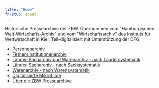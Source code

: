 ```yaml
---
title: "Home"
fn-stub: about
---
```


<div class="home">

Historische Pressearchive der ZBW. Übernommen vom
"Hamburgischen Welt-Wirtschafts-Archiv" und vom "Wirtschaftsarchiv" des
Instituts für Weltwirtschaft in Kiel. Teil-digitalisiert mit
Unterstützung der DFG.

* [Personenarchiv](folder/pe/about.de.html)
* [Firmen/Institutionenarchiv](folder/co/about.de.html)
* [Länder-Sacharchiv und Warenarchiv - nach Ländersystematik](category/geo/about.de.html)
* [Länder-Sacharchiv - nach Sachsystematik](category/subject/about.de.html)
* [Warenarchiv - nach Warensystematik](category/ware/about.de.html)
* [Digitalisierte Mikrofilme](film)
* [Über die ZBW Pressearchive](about-pm20/about.de.html)

</div>

<!--
* [free example doc](folder/P/0000xx/000012/00010/P000012000000000000000100000_0000_00000000HP.txt)
* [locked example doc](folder/P/0000xx/000012/00006/P000012000000000000000060000_0000_00000JEUHP.txt)
* [example dfg viewer plain](dfgview/pe/000012)
-->

